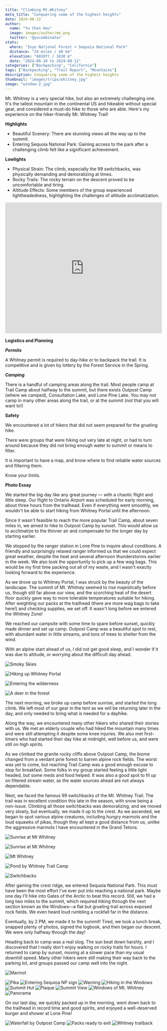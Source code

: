 ```yaml
---
title: "Climbing Mt.Whitney"
meta_title: "Conquering some of the highest heights"
date: 2024-08-12
author: 
  name: "Yu Chen Hou"
  image: images/author/me.png
  twitter: '@yucombinator'
stats:
  where: "Inyo National Forest + Sequoia National Park"
  distance: "24 miles / 40 km"
  elevation: "6020ft / 1830 m"
  date: "2024-08-10 to 2024-08-12"
categories: ["Backpacking", "California"]
tags: ["Backpacking", "Trail Report", "Mountains"]
description: Conquering some of the highest heights
thumbnail: "images/trips/whitney.jpg"
image: "window-2.jpg"
---
```


Mt. Whitney is a very special hike, but also an extremely challenging one. It's the tallest mountain in the continental US and hikeable without special gear, and considered a must-do hike to those who are able. Here's my experience on the hiker-friendly Mt. Whitney Trail!

**Highlights**

- Beautiful Scenery: There are stunning views all the way up to the summit.
- Entering Sequoia National Park: Gaining access to the park after a challenging climb felt like a significant achievement.

**Lowlights**

- Physical Strain: The climb, especially the 99 switchbacks, was physically demanding and demoralizing at times.
- Rocky Trails: The rocky terrain on the descent proved to be uncomfortable and tiring.
- Altitude Effects: Some members of the group experienced lightheadedness, highlighting the challenges of altitude acclimatization.

<iframe src="https://www.gaiagps.com/public/hDtlmLEIFQusoFqVaTfV7lx2/?embed=True" style="border:none; overflow-y: hidden; background-color:white; min-width: 320px; max-width:800px; width:100%; height: 420px;" seamless></iframe>

**Logistics and Planning**

***Permits***

A Whitney permit is required to day-hike or to backpack the trail. It is competitive and is given by lottery by the Forest Service in the Spring.

***Camping***

There is a handful of camping areas along the trail. Most people camp at Trail Camp about halfway to the summit, but there exists Outpost Camp (where we camped), Consultation Lake, and Lone Pine Lake. You may not camp in many other areas along the trail, or at the summit (not that you will want to!)

**Safety**

We encountered a lot of hikers that did not seem prepared for the grueling hike.

There were groups that were hiking out very late at night, or had to turn around because they did not bring enough water to summit or means to filter.

It is important to have a map, and know where to find reliable water sources and filtering them. 

Know your limits.

**Photo Essay**

We started the big day like any great journey — with a chaotic flight and little sleep. Our flight to Ontario Airport was scheduled for early morning, about three hours from the trailhead. Even if everything went smoothly, we wouldn't be able to start hiking from Whitney Portal until the afternoon.

Since it wasn't feasible to reach the more popular Trail Camp, about seven miles in, we aimed to hike to Outpost Camp by sunset. This would allow us to acclimatize to the thinner air and compensate for the longer day by starting earlier.

We stopped by the ranger station in Lone Pine to inquire about conditions. A friendly and surprisingly relaxed ranger informed us that we could expect great weather, despite the heat and several afternoon thunderstorms earlier in the week. We also took the opportunity to pick up a few wag bags. This would be my first time packing out all of my waste, and I wasn't exactly looking forward to the experience.

As we drove up to Whitney Portal, I was struck by the beauty of the landscape. The summit of Mt. Whitney seemed to rise majestically before us, though still far above our view, and the scorching heat of the desert floor quickly gave way to more tolerable temperatures suitable for hiking. After weighting our packs at the trailhead (there are more wag bags to take here!) and checking supplies, we set off. It wasn't long before we entered the Whitney Zone!

We reached our campsite with some time to spare before sunset, quickly made dinner and set up camp. Outpost Camp was a beautiful spot to rest, with abundant water in little streams, and tons of trees to shelter from the wind.

With an alpine start ahead of us, I did not get good sleep, and I wonder if it was due to altitude, or worrying about the difficult day ahead.

![Smoky Skies](smoky-skies.jpg "Sierra with the summer wildfires")

![Hiking up Whitney Portal](hiking-up.jpg "Hiking up Whitney Portal")

![Entering the wilderness](wilderness.jpg "Entering the wilderness")

![A deer in the forest](deer.jpg "A resident came to greet us")

The next morning, we broke up camp before sunrise, and started the long climb. We left most of our gear in the tent as we will be returning later in the day, and only needed to bring what is needed for a dayhike.

Along the way, we encountered many other hikers who shared their stories with us. We met an elderly couple who had hiked the mountain many times and were still attempting it despite some knee injuries. We also met first-timers who had started their day hike at midnight, well before us, and were still on high spirits.

As we climbed the granite rocky cliffs above Outpost Camp, the biome changed from a verdant pine forest to barren alpine rock fields. The worst was yet to come, but reaching Trail Camp was a good enough excuse to stop for breakfast. Some folks in my group started feeling a little light headed, but some meds and food helped. It was also a good spot to fil up on filtered stream water, as the water sources ahead are not always dependable.

Next, we faced the famous 99 switchbacks of the Mt. Whitney Trail. The trail was in excellent condition this late in the season, with snow being a non-issue. Climbing all those switchbacks was demoralizing, and we moved very slowly, but eventually, we made it up to the crest. As we ascended, we began to spot various alpine creatures, including hungry marmots and the loud squawks of pikas, though they all kept a good distance from us, unlike the aggressive marmots I have encountered in the Grand Tetons.

![Sunrise at Mt Whitney](sunrise.jpg "Sunrise at Mt Whitney")

![Sunrise at Mt Whitney](sunrise-2.jpg "Sunrise at Mt Whitney")

![Mt Whitney](rocks.jpg "Rocks, rocks everywhere")

![Pond by Whitney Trail Camp](trail-camp-pond.jpg "Pond by Whitney Trail Camp, the last water we're going to see")

![Switchbacks](switchbacks.jpg "Looking back from the Cables")

After gaining the crest ridge, we entered Sequoia National Park. This must have been the most effort I've ever put into reaching a national park. Maybe one day I'll hike into Gates of the Arctic to beat this record. Still, we had a long two miles to the summit, which required hiking through the next section known as the Windows—a flat but grueling trail across exposed rock fields. We even heard loud rumbling a rockfall far in the distance.

Eventually, by 2 PM, we made it to the summit! Tired, we took a lunch break, snapped plenty of photos, signed the logbook, and then began our descent. We were only halfway through the day!

Heading back to camp was a real slog. The sun beat down harshly, and I discovered that I really don't enjoy walking on rocky trails for hours. I returned to camp by sunset, moving at a slower pace than my usual downhill speed. Many other hikers were still making their way back to the parking lot, and groups passed our camp well into the night.

![Marmot](marmot.jpg "A hungry marmot")

![Pika](pika.jpg "A chunky pika")
![Entering Sequioa NP sign](entering-sequoia.jpg "Entering Sequioa NP at the Crest")
![Warning](warning.jpg "A foreboding warning about storms")
![Hiking in the Windows](window-1.jpg "Hiking in the Windows")
![Summit Hut](hut.jpg "Summit Hut")
![Plaque](plaque.jpg "A plaque")
![Summit View](summit.jpg "A view down the summit back towards where we staryed")
![Windows of Mt. Whitney](window-2.jpg "Hiking in the Windows")
![Panorama](pano.jpg "A panorama of the views into the national park")

On our last day, we quickly packed up in the morning, went down back to the trailhead in record time and good spirits, and enjoyed a well-deserved burger and shower at Lone Pine!

![Waterfall by Outpost Camp](waterfall.jpg "A waterfall right next to Outpost Camp")
![Packs ready to exit](exit.jpg "Packs ready to exit")
![Whitney trailback](trailhead.jpg "The trailhead was a welcome sight")
